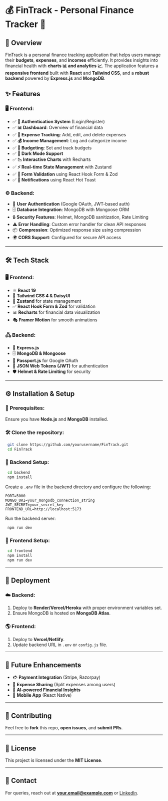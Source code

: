 # 💰 FinTrack - Personal Finance Tracker 🚀

## 📌 Overview
FinTrack is a personal finance tracking application that helps users manage their **budgets**, **expenses**, and **incomes** efficiently. It provides insights into financial health with **charts 📊 and analytics 📈**. The application features a **responsive frontend** built with **React** and **Tailwind CSS**, and a **robust backend** powered by **Express.js** and **MongoDB**.

## ✨ Features
### 🖥️ Frontend:
- ✅ **🔑 Authentication System** (Login/Register)
- ✅ **📊 Dashboard**: Overview of financial data
- ✅ **💸 Expense Tracking**: Add, edit, and delete expenses
- ✅ **💰 Income Management**: Log and categorize income
- ✅ **🎯 Budgeting**: Set and track budgets
- ✅ **🌙 Dark Mode Support**
- ✅ **📉 Interactive Charts** with Recharts
- ✅ **⚡ Real-time State Management** with Zustand
- ✅ **📝 Form Validation** using React Hook Form & Zod
- ✅ **🔔 Notifications** using React Hot Toast

### ⚙️ Backend:
- 🔐 **User Authentication** (Google OAuth, JWT-based auth)
- 🗄️ **Database Integration**: MongoDB with Mongoose ORM
- 🔒 **Security Features**: Helmet, MongoDB sanitization, Rate Limiting
- ⚠️ **Error Handling**: Custom error handler for clean API responses
- 📦 **Compression**: Optimized response size using compression
- 🌍 **CORS Support**: Configured for secure API access

---

## 🛠 Tech Stack
### 🖥️ Frontend:
- ⚛️ **React 19**
- 🎨 **Tailwind CSS 4 & DaisyUI**
- 🔄 **Zustand** for state management
- ✅ **React Hook Form & Zod** for validation
- 📊 **Recharts** for financial data visualization
- 🎭 **Framer Motion** for smooth animations

### 🖧 Backend:
- 🚀 **Express.js**
- 🗄️ **MongoDB & Mongoose**
- 🔐 **Passport.js** for Google OAuth
- 🔑 **JSON Web Tokens (JWT)** for authentication
- 🛡️ **Helmet & Rate Limiting** for security

---

## ⚙️ Installation & Setup
### 📌 Prerequisites:
Ensure you have **Node.js** and **MongoDB** installed.

### 🛠 Clone the repository:
```sh
 git clone https://github.com/yourusername/FinTrack.git
 cd FinTrack
```

### 🔧 Backend Setup:
```sh
 cd backend
 npm install
```
Create a `.env` file in the backend directory and configure the following:
```env
PORT=5000
MONGO_URI=your_mongodb_connection_string
JWT_SECRET=your_secret_key
FRONTEND_URL=http://localhost:5173
```
Run the backend server:
```sh
 npm run dev
```

### 🎨 Frontend Setup:
```sh
 cd frontend
 npm install
 npm run dev
```

---

## 🚀 Deployment
### ☁️ Backend:
1. Deploy to **Render/Vercel/Heroku** with proper environment variables set.
2. Ensure MongoDB is hosted on **MongoDB Atlas**.

### 🌎 Frontend:
1. Deploy to **Vercel/Netlify**.
2. Update backend URL in `.env` or `config.js` file.

---

## 🔮 Future Enhancements
- 💳 **Payment Integration** (Stripe, Razorpay)
- 👥 **Expense Sharing** (Split expenses among users)
- 🤖 **AI-powered Financial Insights**
- 📱 **Mobile App** (React Native)

---

## 🤝 Contributing
Feel free to **fork** this repo, **open issues**, and **submit PRs**.

---

## 📜 License
This project is licensed under the **MIT License**.

---

## 📩 Contact
For queries, reach out at **your.email@example.com** or [LinkedIn](https://linkedin.com/in/yourprofile).

